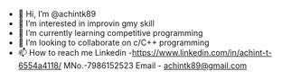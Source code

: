 - 👋 Hi, I’m @achintk89
- 👀 I’m interested in improvin gmy skill
- 🌱 I’m currently learning competitive programming
- 💞️ I’m looking to collaborate on c/C++ programming
- 📫 How to reach me Linkedin -https://www.linkedin.com/in/achint-t-6554a4118/ MNo.-7986152523 Email - achintk89@gmail.com


